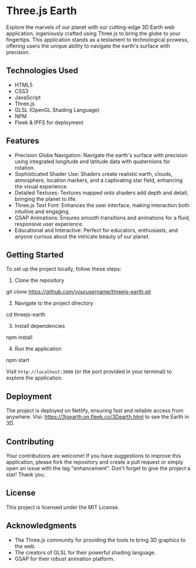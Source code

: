 # Three.js Earth

Explore the marvels of our planet with our cutting-edge 3D Earth web application, ingeniously crafted using Three.js to bring the globe to your fingertips. This application stands as a testament to technological prowess, offering users the unique ability to navigate the earth's surface with precision.

## Technologies Used

- HTML5
- CSS3
- JavaScript
- Three.js
- GLSL (OpenGL Shading Language)
- NPM
- Fleek & IPFS for deployment

## Features

- Precision Globe Navigation: Navigate the earth's surface with precision using integrated longitude and latitude data with quaternions for rotation.
- Sophisticated Shader Use: Shaders create realistic earth, clouds, atmosphere, location markers, and a captivating star field, enhancing the visual experience.
- Detailed Textures: Textures mapped onto shaders add depth and detail, bringing the planet to life.
- Three.js Text Font: Enhances the user interface, making interaction both intuitive and engaging.
- GSAP Animations: Ensures smooth transitions and animations for a fluid, responsive user experience.
- Educational and Interactive: Perfect for educators, enthusiasts, and anyone curious about the intricate beauty of our planet.

## Getting Started

To set up the project locally, follow these steps:

1. Clone the repository

git clone https://github.com/yourusername/threejs-earth.git


2. Navigate to the project directory

cd threejs-earth


3. Install dependencies

npm install


4. Run the application

npm start


Visit `http://localhost:3000` (or the port provided in your terminal) to explore the application.

## Deployment

The project is deployed on Netlify, ensuring fast and reliable access from anywhere. Visi: https://3jsearth.on.fleek.co/3Dearth.html to see the Earth in 3D.

## Contributing

Your contributions are welcome! If you have suggestions to improve this application, please fork the repository and create a pull request or simply open an issue with the tag "enhancement".
Don't forget to give the project a star! Thank you.

## License

This project is licensed under the MIT License.

## Acknowledgments

- The Three.js community for providing the tools to bring 3D graphics to the web.
- The creators of GLSL for their powerful shading language.
- GSAP for their robust animation platform.
